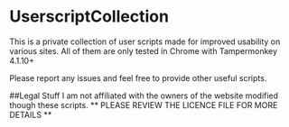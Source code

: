 # UserscriptCollection
This is a private collection of user scripts made for improved usability on various sites.
All of them are only tested in Chrome with Tampermonkey 4.1.10+

Please report any issues and feel free to provide other useful scripts.

##Legal Stuff
I am not affiliated with the owners of the website modified though these scripts.
** PLEASE REVIEW THE LICENCE FILE FOR MORE DETAILS **
